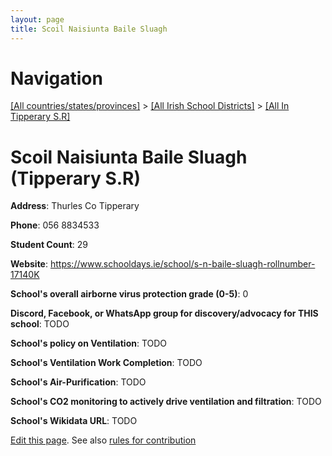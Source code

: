 ```yaml
---
layout: page
title: Scoil Naisiunta Baile Sluagh
---
```

# Navigation

[[All countries/states/provinces]](../../..) > [[All Irish School Districts]](../..) > [[All In Tipperary S.R]](..)

# Scoil Naisiunta Baile Sluagh (Tipperary S.R)

**Address**: Thurles Co Tipperary

**Phone**: 056 8834533

**Student Count**: 29

**Website**: <https://www.schooldays.ie/school/s-n-baile-sluagh-rollnumber-17140K>

**School's overall airborne virus protection grade (0-5)**: 0

**Discord, Facebook, or WhatsApp group for discovery/advocacy for THIS school**: TODO

**School's policy on Ventilation**: TODO

**School's Ventilation Work Completion**: TODO

**School's Air-Purification**: TODO

**School's CO2 monitoring to actively drive ventilation and filtration**: TODO

**School's Wikidata URL**: TODO


[Edit this page](https://github.com/ventilate-schools/Ireland/edit/main/./Tipperary_S.R/Scoil_Naisiunta_Baile_Sluagh.md). See also [rules for contribution](../../../contribution-rules/)